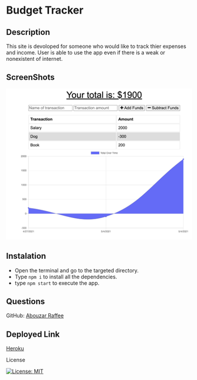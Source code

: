 # Budget Tracker

## Description 
This site is devoloped for someone who would like to track thier expenses and income. User is able to use the app even if there is a weak or nonexistent of internet. 

## ScreenShots
![Demo](/public/icons/Demo.png)

## Instalation 
* Open the terminal and go to the targeted directory. 
* Type `npm i` to install all the dependencies. 
* type `npm start` to execute the app. 

## Questions 
GitHub: [Abouzar Raffee](https://github.com/Raffee1989)

## Deployed Link
[Heroku](https://budjettracker.herokuapp.com/)

License

[![License: MIT](https://img.shields.io/badge/License-MIT-yellow.svg)](https://opensource.org/licenses/MIT)


